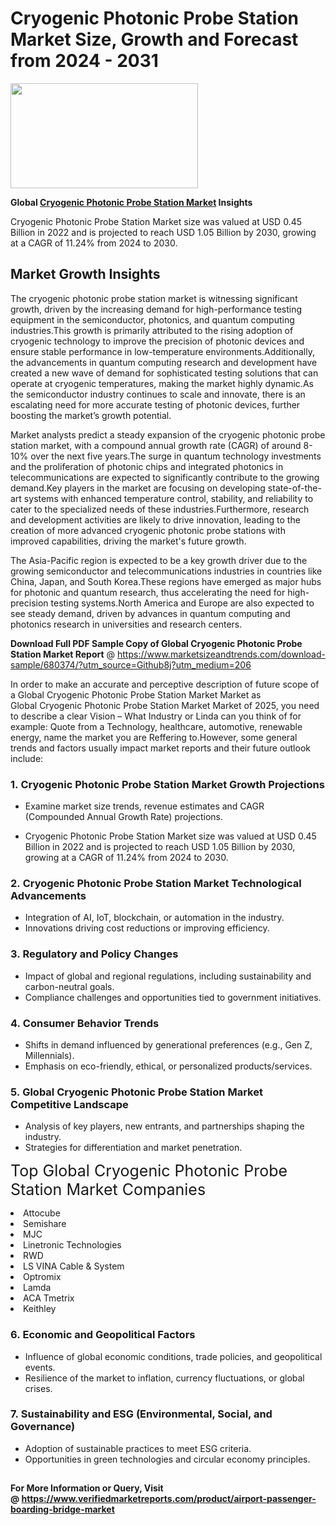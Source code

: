 <H1>Cryogenic Photonic Probe Station Market Size, Growth and Forecast from 2024 - 2031</H1><img class="aligncenter size-medium wp-image-584254" src="https://thirdeyenews.in/wp-content/uploads/2024/09/Global-Market-Research-300x168.jpeg" alt="" width="300" height="168" /><p><strong>Global&nbsp;<a href="https://www.marketsizeandtrends.com/download-sample/680374/?utm_source=Github8j?utm_medium=206">Cryogenic Photonic Probe Station Market</a> Insights</strong></p><p>Cryogenic Photonic Probe Station Market size was valued at USD 0.45 Billion in 2022 and is projected to reach USD 1.05 Billion by 2030, growing at a CAGR of 11.24% from 2024 to 2030.</p><p><h2>Market Growth Insights</h2> <p>The cryogenic photonic probe station market is witnessing significant growth, driven by the increasing demand for high-performance testing equipment in the semiconductor, photonics, and quantum computing industries.This growth is primarily attributed to the rising adoption of cryogenic technology to improve the precision of photonic devices and ensure stable performance in low-temperature environments.Additionally, the advancements in quantum computing research and development have created a new wave of demand for sophisticated testing solutions that can operate at cryogenic temperatures, making the market highly dynamic.As the semiconductor industry continues to scale and innovate, there is an escalating need for more accurate testing of photonic devices, further boosting the market’s growth potential.</p> <p>Market analysts predict a steady expansion of the cryogenic photonic probe station market, with a compound annual growth rate (CAGR) of around 8-10% over the next five years.The surge in quantum technology investments and the proliferation of photonic chips and integrated photonics in telecommunications are expected to significantly contribute to the growing demand.Key players in the market are focusing on developing state-of-the-art systems with enhanced temperature control, stability, and reliability to cater to the specialized needs of these industries.Furthermore, research and development activities are likely to drive innovation, leading to the creation of more advanced cryogenic photonic probe stations with improved capabilities, driving the market's future growth.</p> <p>The Asia-Pacific region is expected to be a key growth driver due to the growing semiconductor and telecommunications industries in countries like China, Japan, and South Korea.These regions have emerged as major hubs for photonic and quantum research, thus accelerating the need for high-precision testing systems.North America and Europe are also expected to see steady demand, driven by advances in quantum computing and photonics research in universities and research centers.</p> <p><span class=""><strong>Download Full PDF Sample Copy of Global Cryogenic Photonic Probe Station Market Report</strong> @ <a href="https://www.marketsizeandtrends.com/download-sample/680374/?utm_source=Github8j?utm_medium=206" target="_blank">https://www.marketsizeandtrends.com/download-sample/680374/?utm_source=Github8j?utm_medium=206</a></span></p><p>In order to make an accurate and perceptive description of future scope of a Global&nbsp;Cryogenic Photonic Probe Station Market Market as Global&nbsp;Cryogenic Photonic Probe Station Market Market of 2025, you need to describe a clear Vision &ndash; What Industry or Linda can you think of for example: Quote from a Technology, healthcare, automotive, renewable energy, name the market you are Reffering to.However, some general trends and factors usually impact market reports and their future outlook include:</p><h3>1.&nbsp;<strong>Cryogenic Photonic Probe Station Market Growth Projections</strong></h3><ul><li>Examine market size trends, revenue estimates and CAGR (Compounded Annual Growth Rate) projections.</li><li><p>Cryogenic Photonic Probe Station Market size was valued at USD 0.45 Billion in 2022 and is projected to reach USD 1.05 Billion by 2030, growing at a CAGR of 11.24% from 2024 to 2030.</p></li></ul><h3>2.&nbsp;<strong>Cryogenic Photonic Probe Station Market Technological Advancements</strong></h3><ul><li>Integration of AI, IoT, blockchain, or automation in the industry.</li><li>Innovations driving cost reductions or improving efficiency.</li></ul><h3>3.&nbsp;<strong>Regulatory and Policy Changes</strong></h3><ul><li>Impact of global and regional regulations, including sustainability and carbon-neutral goals.</li><li>Compliance challenges and opportunities tied to government initiatives.</li></ul><h3>4.&nbsp;<strong>Consumer Behavior Trends</strong></h3><ul><li>Shifts in demand influenced by generational preferences (e.g., Gen Z, Millennials).</li><li>Emphasis on eco-friendly, ethical, or personalized products/services.</li></ul><h3>5.&nbsp;<strong>Global Cryogenic Photonic Probe Station Market Competitive Landscape</strong></h3><ul><li>Analysis of key players, new entrants, and partnerships shaping the industry.</li><li>Strategies for differentiation and market penetration.</li></ul><p data-pm-slice="1 1 []"><span style="color: inherit; font-family: inherit; font-size: 25px;">Top Global Cryogenic Photonic Probe Station Market Companies</span></p><div class="" data-test-id=""><p><li>Attocube</li><li> Semishare</li><li> MJC</li><li> Linetronic Technologies</li><li> RWD</li><li> LS VINA Cable & System</li><li> Optromix</li><li> Lamda</li><li> ACA Tmetrix</li><li> Keithley</li></p></div><h3>6.&nbsp;<strong>Economic and Geopolitical Factors</strong></h3><ul><li>Influence of global economic conditions, trade policies, and geopolitical events.</li><li>Resilience of the market to inflation, currency fluctuations, or global crises.</li></ul><h3>7.&nbsp;<strong>Sustainability and ESG (Environmental, Social, and Governance)</strong></h3><ul><li>Adoption of sustainable practices to meet ESG criteria.</li><li>Opportunities in green technologies and circular economy principles.</li></ul><h2><strong style="font-size: 14px;">For More Information or Query, Visit @&nbsp;</strong><a style="background-color: #ffffff; font-size: 14px;" href="https://www.marketsizeandtrends.com/report/cryogenic-photonic-probe-station-market/" target="_blank">https://www.verifiedmarketreports.com/product/airport-passenger-boarding-bridge-market</a></h2>